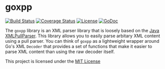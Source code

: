 # goxpp

[![Build Status](https://travis-ci.org/mmcdole/goxpp.svg?branch=master)](https://travis-ci.org/mmcdole/goxpp) [![Coverage Status](https://coveralls.io/repos/github/mmcdole/goxpp/badge.svg?branch=master)](https://coveralls.io/github/mmcdole/goxpp?branch=master) [![License](http://img.shields.io/:license-mit-blue.svg)](http://doge.mit-license.org)
[![GoDoc](https://godoc.org/github.com/mmcdole/goxpp?status.svg)](https://godoc.org/github.com/mmcdole/goxpp)

The `goxpp` library is an XML parser library that is loosely based on the [Java XMLPullParser](http://www.xmlpull.org/v1/download/unpacked/doc/quick_intro.html).  This library allows you to easily parse arbitary XML content using a pull parser.  You can think of `goxpp` as a lightweight wrapper around Go's XML `Decoder` that provides a set of functions that make it easier to parse XML content than using the raw decoder itself.

This project is licensed under the [MIT License](https://raw.githubusercontent.com/mmcdole/goxpp/master/LICENSE)

